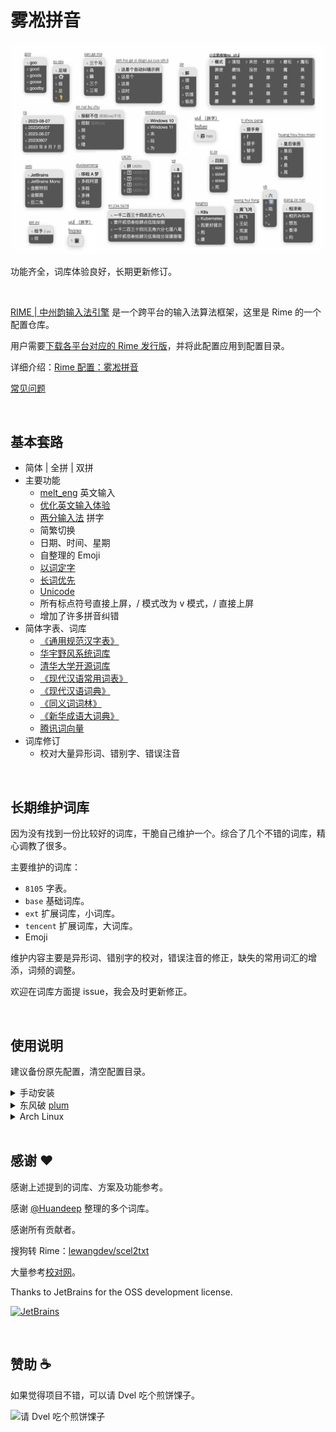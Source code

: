 # 雾凇拼音

![demo](./others/demo.webp)

功能齐全，词库体验良好，长期更新修订。

<br>

[RIME | 中州韵输入法引擎](https://rime.im/) 是一个跨平台的输入法算法框架，这里是 Rime 的一个配置仓库。

用户需要[下载各平台对应的 Rime 发行版](https://rime.im/download/)，并将此配置应用到配置目录。

详细介绍：[Rime 配置：雾凇拼音](https://dvel.me/posts/rime-ice/)

[常见问题](https://github.com/iDvel/rime-ice/issues/133)

<br>

## 基本套路

- 简体 | 全拼 | 双拼
- 主要功能
  - [melt_eng](https://github.com/tumuyan/rime-melt) 英文输入
  - [优化英文输入体验](https://dvel.me/posts/make-rime-en-better/)
  - [两分输入法](http://cheonhyeong.com/Simplified/download.html) 拼字
  - 简繁切换
  - 日期、时间、星期
  - 自整理的 Emoji
  - [以词定字](https://github.com/BlindingDark/rime-lua-select-character)
  - [长词优先](https://github.com/tumuyan/rime-melt/blob/master/lua/melt.lua)
  - [Unicode](https://github.com/shewer/librime-lua-script/blob/main/lua/component/unicode.lua)
  - 所有标点符号直接上屏，/ 模式改为 v 模式，/ 直接上屏
  - 增加了许多拼音纠错
- 简体字表、词库
  - [《通用规范汉字表》](https://github.com/iDvel/The-Table-of-General-Standard-Chinese-Characters)
  - [华宇野风系统词库](http://bbs.pinyin.thunisoft.com/forum.php?mod=viewthread&tid=30049)
  - [清华大学开源词库](https://github.com/thunlp/THUOCL)
  - [《现代汉语常用词表》](https://gist.github.com/indiejoseph/eae09c673460aa0b56db)
  - [《现代汉语词典》](https://forum.freemdict.com/t/topic/12102)
  - [《同义词词林》](https://forum.freemdict.com/t/topic/1211)
  - [《新华成语大词典》](https://forum.freemdict.com/t/topic/11407)
  - [腾讯词向量](https://ai.tencent.com/ailab/nlp/en/download.html)
- 词库修订
  - 校对大量异形词、错别字、错误注音

<br>

## 长期维护词库

因为没有找到一份比较好的词库，干脆自己维护一个。综合了几个不错的词库，精心调教了很多。

主要维护的词库：

- `8105` 字表。
- `base` 基础词库。
- `ext` 扩展词库，小词库。
- `tencent` 扩展词库，大词库。
- Emoji

维护内容主要是异形词、错别字的校对，错误注音的修正，缺失的常用词汇的增添，词频的调整。

欢迎在词库方面提 issue，我会及时更新修正。

<br>

## 使用说明

建议备份原先配置，清空配置目录。

<details>
<summary>手动安装</summary>

将仓库所有文件复制粘贴进去就好了。

更新词库，手动覆盖 `cn_dicts` `en_dcits` `opencc` 三个文件夹。

</details>
<details>
<summary>东风破 <a href="https://github.com/rime/plum">plum</a></summary>

所有配方（`others/recipes/*.recipe.yaml`）只是简单地更新覆盖文件，适合更新词库时使用。后四个配方只是更新词库文件，并不更新 `rime_ice.dict.yaml` 和 `melt_eng.dict.yaml`，因为用户可能会挂载其他词库。如果更新后部署时报错，可能是增、删、改了文件，需要检查上面两个文件和词库的对应关系。

安装或更新：全部文件

```bash
bash rime-install iDvel/rime-ice:others/recipes/full
```

安装或更新：所有词库文件（包含下面三个）

```bash
bash rime-install iDvel/rime-ice:others/recipes/all_dicts
```

安装或更新：拼音词库文件

```bash
bash rime-install iDvel/rime-ice:others/recipes/cn_dicts
```

安装或更新：英文词库文件

```bash
bash rime-install iDvel/rime-ice:others/recipes/en_dicts
```

安装或更新：opencc(emoji)

```bash
bash rime-install iDvel/rime-ice:others/recipes/opencc
```

</details>

<details>
<summary>Arch Linux</summary>

### 安装

使用 AUR helper 安装 [rime-ice](https://aur.archlinux.org/packages/rime-ice) 包即可。

```bash
yay -S rime-ice
```

或者

```bash
paru -S rime-ice
```

yay用户建议开启[开发包更新](https://github.com/Jguer/yay#development-packages-upgrade)

```bash
yay -Y --devel --save
```

### 配置

推荐使用[补丁](https://github.com/rime/home/wiki/CustomizationGuide#%定製指南)的方式启用。

参考下面的配置示例，修改对应输入法框架用户目录（见下）中的 `rime-ice.custom.yaml` 文件

- iBus 为 `$HOME/.config/ibus/rime/`
- Fcitx5 为 `$HOME/.local/share/fcitx5/rime/`

<details>
<summary>default.custom.yaml</summary>

```yaml
patch:
  "menu/page_size": 8
  schema_list:
    - schema: rime_ice
```

</details>
<details>
<summary>rime-ice.custom.yaml</summary>

```yaml
patch:
  key_binder:
    select_first_character: "bracketleft" #[
    select_last_character: "bracketright" #]
  speller/algebra:
    ### 模糊音
    # 声母
    - derive/^([zcs])h/$1/          # z c s → zh ch sh
    - derive/^([zcs])([^h])/$1h$2/  # zh ch sh → z c s
    - derive/^l/n/  # n → l
    - derive/^n/l/  # l → n
    - derive/^f/h/  # …………
    - derive/^h/f/  # …………
    ...(复制[rime_ice.schema.yaml].speller.algebra到这里,注释/取消注释以更改模糊音)
```

</details>

</details>
<br>

## 感谢 ❤️

感谢上述提到的词库、方案及功能参考。

感谢 [@Huandeep](https://github.com/Huandeep) 整理的多个词库。

感谢所有贡献者。

搜狗转 Rime：[lewangdev/scel2txt](https://github.com/lewangdev/scel2txt)

大量参考[校对网](http://www.jiaodui.com/bbs/)。

Thanks to JetBrains for the OSS development license.

[![JetBrains](https://resources.jetbrains.com/storage/products/company/brand/logos/jb_beam.svg)](https://jb.gg/OpenSourceSupport)

<br>

## 赞助 ☕

如果觉得项目不错，可以请 Dvel 吃个煎饼馃子。

<img src="./others/sponsor.webp" alt="请 Dvel 吃个煎饼馃子" width=600 />
